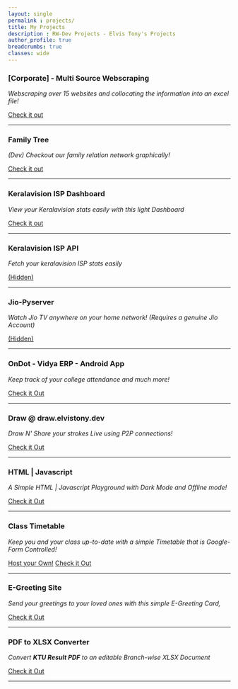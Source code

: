 ```yaml
---
layout: single
permalink : projects/
title: My Projects
description : RW-Dev Projects - Elvis Tony's Projects
author_profile: true
breadcrumbs: true
classes: wide
---
```


### [Corporate] - Multi Source Webscraping
_Webscraping over 15 websites and collocating the information into an excel file!_
<div class="text-right">
    <a href="https://elvistony.dev/posts/code/multi-source-webscraping" class="btn--info btn">Check it out</a>
</div>
<hr>


### Family Tree
_(Dev) Checkout our family relation network graphically!_
<div class="text-right">
    <a href="https://elvistony.github.io/family-tree" class="btn--info btn">Check it out</a>
</div>
<hr>

### Keralavision ISP Dashboard
_View your Keralavision stats easily with this light Dashboard_
<div class="text-right">
    <a href="https://elvistony.dev/kv-ui/" class="btn--info btn">Check it out</a>
</div>
<hr>

### Keralavision ISP API
_Fetch your keralavision ISP stats easily_
<div class="text-right">
    <a href="#" class="btn--info btn">(Hidden)</a>
</div>
<hr>

### Jio-Pyserver
_Watch Jio TV anywhere on your home network! (Requires a genuine Jio Account)_
<div class="text-right">
    <a href="https://github.com/elvistony/jio-pyserver/" class="btn--info btn">(Hidden)</a>
</div>
<hr>

### OnDot - Vidya ERP - Android App
_Keep track of your college attendance and much more!_
<div class="text-right">
    <a href="/projects/ondot/" class="btn--warning btn">Check it Out</a>
</div>
<hr>

### Draw @ draw.elvistony.dev
_Draw N' Share your strokes Live using P2P connections!_
<div class="text-right">
    <a href="/board-io/" class="btn--success btn">Check it Out</a>
</div>
<hr>

### HTML | Javascript
_A Simple HTML | Javascript Playground with Dark Mode and Offline mode!_
<div class="text-right">
    <a href="/js-env/" class="btn--danger btn">Check it Out</a>
</div>
<hr>

### Class Timetable
_Keep you and your class up-to-date with a simple Timetable that is Google-Form Controlled!_
<div class="text-right">
    <a href="/posts/code/host-your-own-timetable/" class="btn--warning btn">Host your Own!</a>
    <a href="/time-table/" class="btn--success btn">Check it Out</a>
</div>
<hr>


### E-Greeting Site
_Send your greetings to your loved ones with this simple E-Greeting Card,_
<div class="text-right">
    <a href="/greet/" class="btn--warning btn">Check it Out</a>
</div>
<hr>

### PDF to XLSX Converter
_Convert **KTU Result PDF** to an editable Branch-wise XLSX Document_
<div class="text-right">
    <a href="https://github.com/elvistony/resultPdfToXLSX" class="btn--danger btn">Check it Out</a>
</div>
<hr>
